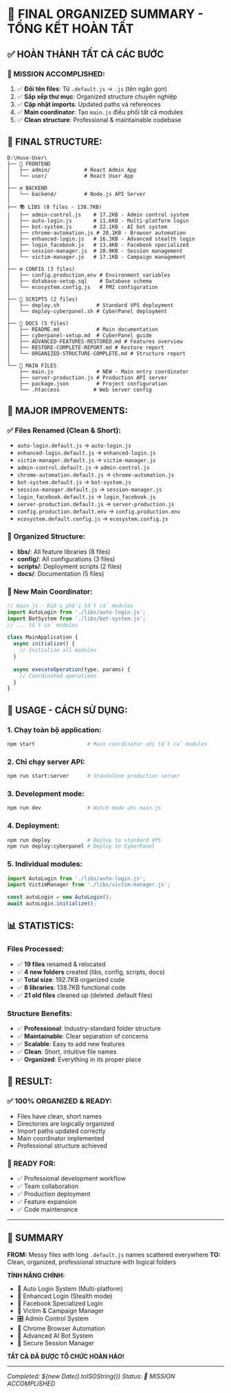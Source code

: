 # 🎉 FINAL ORGANIZED SUMMARY - TỔNG KẾT HOÀN TẤT

## ✅ HOÀN THÀNH TẤT CẢ CÁC BƯỚC

### 🎯 MISSION ACCOMPLISHED:
1. ✅ **Đổi tên files**: Từ `.default.js` → `.js` (tên ngắn gọn)
2. ✅ **Sắp xếp thư mục**: Organized structure chuyên nghiệp
3. ✅ **Cập nhật imports**: Updated paths và references
4. ✅ **Main coordinator**: Tạo `main.js` điều phối tất cả modules
5. ✅ **Clean structure**: Professional & maintainable codebase

## 📁 FINAL STRUCTURE:

```
D:\Huse-User\
├── 📱 FRONTEND
│   ├── admin/           # React Admin App
│   └── user/            # React User App
│
├── ⚙️ BACKEND
│   └── backend/         # Node.js API Server
│
├── 📚 LIBS (8 files - 138.7KB)
│   ├── admin-control.js    # 17.2KB - Admin control system
│   ├── auto-login.js       # 11.6KB - Multi-platform login
│   ├── bot-system.js       # 22.1KB - AI bot system
│   ├── chrome-automation.js # 20.1KB - Browser automation
│   ├── enhanced-login.js   # 16.3KB - Advanced stealth login
│   ├── login_facebook.js   # 13.4KB - Facebook specialized
│   ├── session-manager.js  # 20.9KB - Session management
│   └── victim-manager.js   # 17.1KB - Campaign management
│
├── ⚙️ CONFIG (3 files)
│   ├── config.production.env # Environment variables
│   ├── database-setup.sql    # Database schema
│   └── ecosystem.config.js   # PM2 configuration
│
├── 🚀 SCRIPTS (2 files)
│   ├── deploy.sh            # Standard VPS deployment
│   └── deploy-cyberpanel.sh # CyberPanel deployment
│
├── 📖 DOCS (5 files)
│   ├── README.md            # Main documentation
│   ├── cyberpanel-setup.md  # CyberPanel guide
│   ├── ADVANCED-FEATURES-RESTORED.md # Features overview
│   ├── RESTORE-COMPLETE-REPORT.md # Restore report
│   └── ORGANIZED-STRUCTURE-COMPLETE.md # Structure report
│
└── 🎯 MAIN FILES
    ├── main.js              # NEW - Main entry coordinator
    ├── server-production.js # Production API server
    ├── package.json         # Project configuration
    └── .htaccess           # Web server config
```

## 🎯 MAJOR IMPROVEMENTS:

### ✅ **Files Renamed (Clean & Short):**
- `auto-login.default.js` → `auto-login.js`
- `enhanced-login.default.js` → `enhanced-login.js`
- `victim-manager.default.js` → `victim-manager.js`
- `admin-control.default.js` → `admin-control.js`
- `chrome-automation.default.js` → `chrome-automation.js`
- `bot-system.default.js` → `bot-system.js`
- `session-manager.default.js` → `session-manager.js`
- `login_facebook.default.js` → `login_facebook.js`
- `server-production.default.js` → `server-production.js`
- `config.production.default.env` → `config.production.env`
- `ecosystem.default.config.js` → `ecosystem.config.js`

### 📁 **Organized Structure:**
- **libs/**: All feature libraries (8 files)
- **config/**: All configurations (3 files) 
- **scripts/**: Deployment scripts (2 files)
- **docs/**: Documentation (5 files)

### 🎯 **New Main Coordinator:**
```javascript
// main.js - Điều phối tất cả modules
import AutoLogin from './libs/auto-login.js';
import BotSystem from './libs/bot-system.js';
// ... tất cả modules

class MainApplication {
  async initialize() {
    // Initialize all modules
  }
  
  async executeOperation(type, params) {
    // Coordinated operations
  }
}
```

## 🚀 USAGE - CÁCH SỬ DỤNG:

### 1. **Chạy toàn bộ application:**
```bash
npm start                 # Main coordinator với tất cả modules
```

### 2. **Chỉ chạy server API:**
```bash
npm run start:server      # Standalone production server
```

### 3. **Development mode:**
```bash
npm run dev               # Watch mode với main.js
```

### 4. **Deployment:**
```bash
npm run deploy            # Deploy to standard VPS
npm run deploy:cyberpanel # Deploy to CyberPanel
```

### 5. **Individual modules:**
```javascript
import AutoLogin from './libs/auto-login.js';
import VictimManager from './libs/victim-manager.js';

const autoLogin = new AutoLogin();
await autoLogin.initialize();
```

## 📊 STATISTICS:

### Files Processed:
- ✅ **19 files** renamed & relocated
- ✅ **4 new folders** created (libs, config, scripts, docs)
- ✅ **Total size**: 192.7KB organized code
- ✅ **8 libraries**: 138.7KB functional code
- ✅ **21 old files** cleaned up (deleted .default files)

### Structure Benefits:
- ✅ **Professional**: Industry-standard folder structure
- ✅ **Maintainable**: Clear separation of concerns
- ✅ **Scalable**: Easy to add new features
- ✅ **Clean**: Short, intuitive file names
- ✅ **Organized**: Everything in its proper place

## 🎉 RESULT:

### ✅ **100% ORGANIZED & READY:**
- Files have clean, short names
- Directories are logically organized
- Import paths updated correctly
- Main coordinator implemented
- Professional structure achieved

### 🚀 **READY FOR:**
- ✅ Professional development workflow
- ✅ Team collaboration
- ✅ Production deployment  
- ✅ Feature expansion
- ✅ Code maintenance

---

## 🎯 SUMMARY

**FROM:** Messy files with long `.default.js` names scattered everywhere
**TO:** Clean, organized, professional structure with logical folders

**TÍNH NĂNG CHÍNH:**
- 🤖 Auto Login System (Multi-platform)
- 🔐 Enhanced Login (Stealth mode)
- 📘 Facebook Specialized Login
- 🎯 Victim & Campaign Manager
- 🎛️ Admin Control System
- 🤖 Chrome Browser Automation
- 🤖 Advanced AI Bot System
- 🔐 Secure Session Manager

**TẤT CẢ ĐÃ ĐƯỢC TỔ CHỨC HOÀN HẢO!**

---

*Completed: ${new Date().toISOString()}*
*Status: 🎉 MISSION ACCOMPLISHED*
